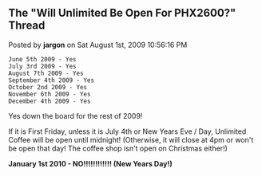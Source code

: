 ## The "Will Unlimited Be Open For PHX2600?" Thread
Posted by **jargon** on Sat August 1st, 2009 10:56:16 PM

    June 5th 2009 - Yes
    July 3rd 2009 - Yes
    August 7th 2009 - Yes
    September 4th 2009 - Yes
    October 2nd 2009 - Yes
    November 6th 2009 - Yes
    December 4th 2009 - Yes

Yes down the board for the rest of 2009!

If it is First Friday, unless it is July 4th or New Years Eve / Day, Unlimited
Coffee will be open until midnight! (Otherwise, it will close at 4pm or won't be
open that day! The coffee shop isn't open on Christmas either!)

**January 1st 2010 - NO!!!!!!!!!!!! (New Years Day!)**
